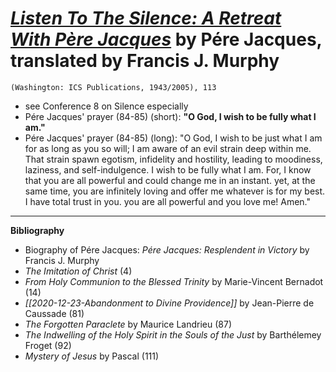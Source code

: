 
# [*Listen To The Silence: A Retreat With Père Jacques*](https://www.amazon.com/Listen-Silence-Retreat-Pere-Jacques/dp/0935216340/ref=sr_1_2?crid=1SHK3MTM48PXM&dchild=1&keywords=listen+to+the+silence&qid=1600964082&sprefix=women%27s+bath%2Caps%2C214&sr=8-2) by Pére Jacques, translated by Francis J. Murphy

`(Washington: ICS Publications, 1943/2005), 113`




- see Conference 8 on Silence especially
- Pére Jacques' prayer (84-85) (short): **"O God, I wish to be fully what I am."**
- Pére Jacques' prayer (84-85) (long): "O God, I wish to be just what I am for as long as you so will; I am aware of an evil strain deep within me. That strain spawn egotism, infidelity and hostility, leading to moodiness, laziness, and self-indulgence. I wish to be fully what I am. For, I know that you are all powerful and could change me in an instant. yet, at the same time, you are infinitely loving and offer me whatever is for my best. I have total trust in you. you are all powerful and you love me! Amen."

---
**Bibliography**

- Biography of Pére Jacques: *Pére Jacques: Resplendent in Victory* by Francis J. Murphy
- *The Imitation of Christ* (4)
- *From Holy Communion to the Blessed Trinity* by Marie-Vincent Bernadot (14)
- *[[2020-12-23-Abandonment to Divine Providence]]* by Jean-Pierre de Caussade (81)
- *The Forgotten Paraclete* by Maurice Landrieu (87)
- *The Indwelling of the Holy Spirit in the Souls of the Just* by Barthélemey Froget (92)
- *Mystery of Jesus* by Pascal (111)